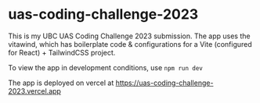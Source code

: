 # uas-coding-challenge-2023

This is my UBC UAS Coding Challenge 2023 submission. The app uses the vitawind, which has boilerplate code & configurations for a Vite (configured for React) + TailwindCSS project.

To view the app in development conditions, use `npm run dev`

The app is deployed on vercel at https://uas-coding-challenge-2023.vercel.app
